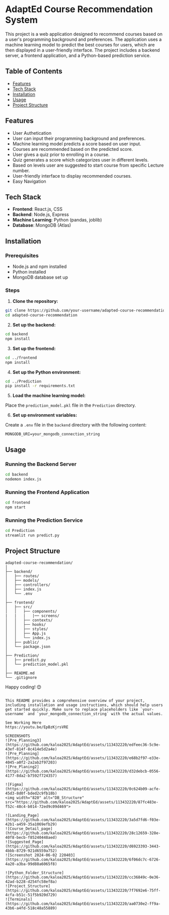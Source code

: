 # AdaptEd Course Recommendation System

This project is a web application designed to recommend courses based on a user's programming background and preferences. The application uses a machine learning model to predict the best courses for users, which are then displayed in a user-friendly interface. The project includes a backend server, a frontend application, and a Python-based prediction service.

## Table of Contents

- [Features](#features)
- [Tech Stack](#tech-stack)
- [Installation](#installation)
- [Usage](#usage)
- [Project Structure](#project-structure)

## Features

- User Authetication
- User can input their programming background and preferences.
- Machine learning model predicts a score based on user input.
- Courses are recommended based on the predicted score.
- User gives a quiz prior to enrolling in a course.
- Quiz generates a score which categorizes user in different levels.
- Based on levels user are suggested to start course from specific Lecture number.
- User-friendly interface to display recommended courses.
- Easy Navigation

## Tech Stack

- **Frontend**: React.js, CSS
- **Backend**: Node.js, Express
- **Machine Learning**: Python (pandas, joblib)
- **Database**: MongoDB (Atlas)

## Installation

### Prerequisites

- Node.js and npm installed
- Python installed
- MongoDB database set up

### Steps

1. **Clone the repository:**

```bash
git clone https://github.com/your-username/adapted-course-recommendation.git
cd adapted-course-recommendation
```

2. **Set up the backend:**

```bash
cd backend
npm install
```

3. **Set up the frontend:**

```bash
cd ../frontend
npm install
```

4. **Set up the Python environment:**

```bash
cd ../Prediction
pip install -r requirements.txt
```

5. **Load the machine learning model:**

Place the `prediction_model.pkl` file in the `Prediction` directory.

6. **Set up environment variables:**

Create a `.env` file in the `backend` directory with the following content:

```
MONGODB_URI=your_mongodb_connection_string
```

## Usage

### Running the Backend Server

```bash
cd backend
nodemon index.js
```

### Running the Frontend Application

```bash
cd frontend
npm start
```

### Running the Prediction Service

```bash
cd Prediction
streamlit run predict.py
```

## Project Structure

```
adapted-course-recommendation/
│
├── backend/
│   ├── routes/
│   ├── models/
│   ├── controllers/
│   ├── index.js
│   └── .env
│
├── frontend/
│   ├── src/
│   │   ├── components/
|   |   |   |── screens/
│   │   ├── contexts/
│   │   ├── hooks/
│   │   ├── styles/
│   │   ├── App.js
│   │   └── index.js
│   ├── public/
│   └── package.json
│
├── Prediction/
│   ├── predict.py
│   └── prediction_model.pkl
│
├── README.md
└── .gitignore
```

Happy coding! 😊
```

This README provides a comprehensive overview of your project, including installation and usage instructions, which should help users get started quickly. Make sure to replace placeholders like `your-username` and `your_mongodb_connection_string` with the actual values.

See Working Here
https://youtu.be/EpBzKjrsVRE

SCREENSHOTS
![Pre_Planning3](https://github.com/kaloa2025/AdaptEd/assets/113432220/edfeec36-5c9e-43ef-814f-8c414e5d2a4e)
![Pre_Planning](https://github.com/kaloa2025/AdaptEd/assets/113432220/e68b2f97-e33e-4045-a0f2-2a2ab2f97203)
![Pre_Planing2](https://github.com/kaloa2025/AdaptEd/assets/113432220/d32debcb-0556-4177-8da2-b7592f724357)

![Figma](https://github.com/kaloa2025/AdaptEd/assets/113432220/0c624b09-acfe-45d3-8d0f-bded2c9fb18b)
<img width="820" alt="DB_Structure" src="https://github.com/kaloa2025/AdaptEd/assets/113432220/87fc483e-f52c-48c4-b014-72ed9c09d469">

![Landing_Page](https://github.com/kaloa2025/AdaptEd/assets/113432220/3a5d7fd6-f03e-42b1-a459-35a1069efb29)
![Course_Detail_page](https://github.com/kaloa2025/AdaptEd/assets/113432220/28c12659-328e-40f8-becb-f85240448aed)
![Suggested_Page](https://github.com/kaloa2025/AdaptEd/assets/113432220/d6923393-3443-4bbb-8729-921d6559a752)
![Screenshot 2024-06-02 220403](https://github.com/kaloa2025/AdaptEd/assets/113432220/6f06dc7c-6726-4a20-a3ba-99d88a6065f8)

![Python_Folder_Structure](https://github.com/kaloa2025/AdaptEd/assets/113432220/cc36849c-0e36-42ad-b228-d254fc58ef8a)
![Project_Structure](https://github.com/kaloa2025/AdaptEd/assets/113432220/7f7692e6-75ff-4cfa-b51c-51f5b920d729)
![Terminals](https://github.com/kaloa2025/AdaptEd/assets/113432220/aa0730e2-ff9a-43b6-a4fd-518c48a55889)
